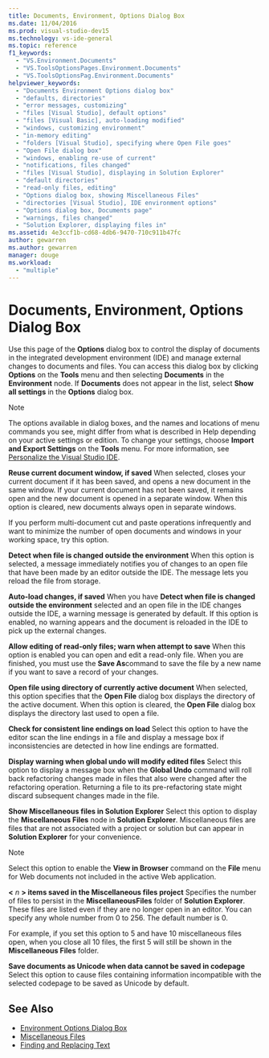 ```yaml
---
title: Documents, Environment, Options Dialog Box
ms.date: 11/04/2016
ms.prod: visual-studio-dev15
ms.technology: vs-ide-general
ms.topic: reference
f1_keywords:
  - "VS.Environment.Documents"
  - "VS.ToolsOptionsPages.Environment.Documents"
  - "VS.ToolsOptionsPag.Environment.Documents"
helpviewer_keywords:
  - "Documents Environment Options dialog box"
  - "defaults, directories"
  - "error messages, customizing"
  - "files [Visual Studio], default options"
  - "files [Visual Basic], auto-loading modified"
  - "windows, customizing environment"
  - "in-memory editing"
  - "folders [Visual Studio], specifying where Open File goes"
  - "Open File dialog box"
  - "windows, enabling re-use of current"
  - "notifications, files changed"
  - "files [Visual Studio], displaying in Solution Explorer"
  - "default directories"
  - "read-only files, editing"
  - "Options dialog box, showing Miscellaneous Files"
  - "directories [Visual Studio], IDE environment options"
  - "Options dialog box, Documents page"
  - "warnings, files changed"
  - "Solution Explorer, displaying files in"
ms.assetid: 4e3ccf1b-cd68-4db6-9470-710c911b47fc
author: gewarren
ms.author: gewarren
manager: douge
ms.workload:
  - "multiple"
---
```

# Documents, Environment, Options Dialog Box
Use this page of the **Options** dialog box to control the display of documents in the integrated development environment (IDE) and manage external changes to documents and files. You can access this dialog box by clicking **Options** on the **Tools** menu and then selecting **Documents** in the **Environment** node. If **Documents** does not appear in the list, select **Show all settings** in the **Options** dialog box.

> [!NOTE]
> The options available in dialog boxes, and the names and locations of menu commands you see, might differ from what is described in Help depending on your active settings or edition. To change your settings, choose **Import and Export Settings** on the **Tools** menu. For more information, see [Personalize the Visual Studio IDE](../../ide/personalizing-the-visual-studio-ide.md).


 **Reuse current document window, if saved**
 When selected, closes your current document if it has been saved, and opens a new document in the same window. If your current document has not been saved, it remains open and the new document is opened in a separate window. When this option is cleared, new documents always open in separate windows.

 If you perform multi-document cut and paste operations infrequently and want to minimize the number of open documents and windows in your working space, try this option.

 **Detect when file is changed outside the environment**
 When this option is selected, a message immediately notifies you of changes to an open file that have been made by an editor outside the IDE. The message lets you reload the file from storage.

 **Auto-load changes, if saved**
 When you have **Detect when file is changed outside the environment** selected and an open file in the IDE changes outside the IDE, a warning message is generated by default. If this option is enabled, no warning appears and the document is reloaded in the IDE to pick up the external changes.

 **Allow editing of read-only files; warn when attempt to save**
 When this option is enabled you can open and edit a read-only file. When you are finished, you must use the **Save As**command to save the file by a new name if you want to save a record of your changes.

 **Open file using directory of currently active document**
 When selected, this option specifies that the **Open File** dialog box displays the directory of the active document. When this option is cleared, the **Open File** dialog box displays the directory last used to open a file.

 **Check for consistent line endings on load**
 Select this option to have the editor scan the line endings in a file and display a message box if inconsistencies are detected in how line endings are formatted.

 **Display warning when global undo will modify edited files**
 Select this option to display a message box when the **Global Undo** command will roll back refactoring changes made in files that also were changed after the refactoring operation. Returning a file to its pre-refactoring state might discard subsequent changes made in the file.

 **Show Miscellaneous files in Solution Explorer**
 Select this option to display the **Miscellaneous Files** node in **Solution Explorer**. Miscellaneous files are files that are not associated with a project or solution but can appear in **Solution Explorer** for your convenience.

> [!NOTE]
> Select this option to enable the **View in Browser** command on the **File** menu for Web documents not included in the active Web application.

 **\<** *n* **> items saved in the Miscellaneous files project**
 Specifies the number of files to persist in the **MiscellaneousFiles** folder of **Solution Explorer**. These files are listed even if they are no longer open in an editor. You can specify any whole number from 0 to 256. The default number is 0.

 For example, if you set this option to 5 and have 10 miscellaneous files open, when you close all 10 files, the first 5 will still be shown in the **Miscellaneous Files** folder.

 **Save documents as Unicode when data cannot be saved in codepage**
 Select this option to cause files containing information incompatible with the selected codepage to be saved as Unicode by default.

## See Also

- [Environment Options Dialog Box](../../ide/reference/environment-options-dialog-box.md)
- [Miscellaneous Files](../../ide/reference/miscellaneous-files.md)
- [Finding and Replacing Text](../../ide/finding-and-replacing-text.md)